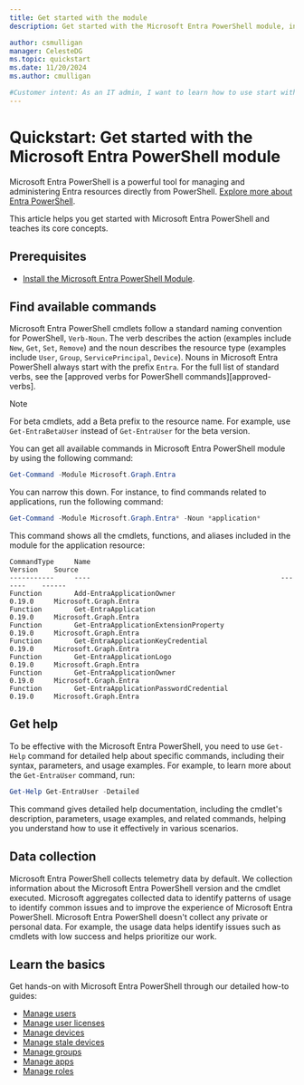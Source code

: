 ```yaml
---
title: Get started with the module
description: Get started with the Microsoft Entra PowerShell module, including installation, core concepts, commands, and how to get help.

author: csmulligan
manager: CelesteDG
ms.topic: quickstart
ms.date: 11/20/2024
ms.author: cmulligan

#Customer intent: As an IT admin, I want to learn how to use start with the Microsoft Entra PowerShell module, including installation, core concepts, commands, and how to get help.
---
```


# Quickstart: Get started with the Microsoft Entra PowerShell module

Microsoft Entra PowerShell is a powerful tool for managing and administering Entra resources directly from PowerShell. [Explore more about Entra PowerShell](overview.md).

This article helps you get started with Microsoft Entra PowerShell and teaches its core concepts.

## Prerequisites

- [Install the Microsoft Entra PowerShell Module](installation.md).

## Find available commands

Microsoft Entra PowerShell cmdlets follow a standard naming convention for PowerShell, `Verb-Noun`. The verb describes the action (examples include `New`, `Get`, `Set`, `Remove`) and the noun describes the resource type (examples include `User`, `Group`, `ServicePrincipal`, `Device`). Nouns in Microsoft Entra PowerShell always start with the prefix `Entra`. For the full list of standard verbs, see the  [approved verbs for PowerShell commands][approved-verbs].

> [!NOTE]
> For beta cmdlets, add a Beta prefix to the resource name. For example, use `Get-EntraBetaUser` instead of `Get-EntraUser` for the beta version.

You can get all available commands in Microsoft Entra PowerShell module by using the following command:

```powershell
Get-Command -Module Microsoft.Graph.Entra
```

You can narrow this down. For instance, to find commands related to applications, run the following command:

```powershell
Get-Command -Module Microsoft.Graph.Entra* -Noun *application*
```

This command shows all the cmdlets, functions, and aliases included in the module for the application resource:

```Output
CommandType     Name                                               Version    Source
-----------     ----                                               -------    ------
Function        Add-EntraApplicationOwner                          0.19.0     Microsoft.Graph.Entra
Function        Get-EntraApplication                               0.19.0     Microsoft.Graph.Entra
Function        Get-EntraApplicationExtensionProperty              0.19.0     Microsoft.Graph.Entra
Function        Get-EntraApplicationKeyCredential                  0.19.0     Microsoft.Graph.Entra
Function        Get-EntraApplicationLogo                           0.19.0     Microsoft.Graph.Entra
Function        Get-EntraApplicationOwner                          0.19.0     Microsoft.Graph.Entra
Function        Get-EntraApplicationPasswordCredential             0.19.0     Microsoft.Graph.Entra
```

## Get help

To be effective with the Microsoft Entra PowerShell, you need to use `Get-Help` command for detailed help about specific commands, including their syntax, parameters, and usage examples.
For example, to learn more about the `Get-EntraUser` command, run:

```powershell
Get-Help Get-EntraUser -Detailed
```

This command gives detailed help documentation, including the cmdlet's description, parameters, usage examples, and related commands, helping you understand how to use it effectively in various scenarios.

## Data collection

Microsoft Entra PowerShell collects telemetry data by default. We collection information about the Microsoft Entra PowerShell version and the cmdlet executed. Microsoft aggregates collected data to identify patterns of usage to identify common issues and to improve the experience of Microsoft Entra PowerShell.
Microsoft Entra PowerShell doesn't collect any private or personal data. For example, the usage data helps identify issues such as cmdlets with low success and helps prioritize our work.

## Learn the basics

Get hands-on with Microsoft Entra PowerShell through our detailed how-to guides:

- [Manage users](manage-user.md)
- [Manage user licenses](how-to-manage-user-licenses.md)
- [Manage devices](manage-devices.md)
- [Manage stale devices](manage-stale-devices.md)
- [Manage groups](manage-groups.md)
- [Manage apps](manage-apps.md)
- [Manage roles](manage-roles.md)

